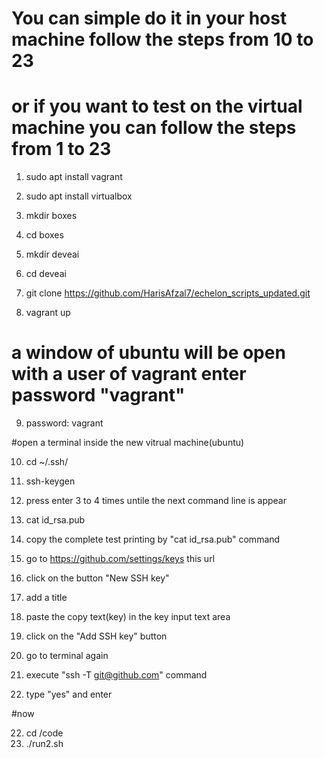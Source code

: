 # You can simple do it in your host machine follow the steps from 10 to 23
# or if you want to test on the virtual machine you can follow the steps from 1 to 23

1. sudo apt install vagrant
2. sudo apt install virtualbox
3. mkdir boxes
4. cd boxes
5. mkdir deveai
6. cd deveai
7. git clone https://github.com/HarisAfzal7/echelon_scripts_updated.git

8. vagrant up
# a window of ubuntu will be open with a user of vagrant enter password "vagrant"
9. password: vagrant
   
#open a terminal inside the new vitrual machine(ubuntu)

10. cd ~/.ssh/
11. ssh-keygen
12. press enter 3 to 4 times untile the next command line is appear

13. cat id_rsa.pub
14. copy the complete test printing by "cat id_rsa.pub" command
15. go to https://github.com/settings/keys this url
16. click on the button "New SSH key"

17. add a title
18. paste the copy text(key) in the key input text area
19. click on the "Add SSH key" button

20. go to terminal again
21. execute "ssh -T git@github.com" command
22. type "yes" and enter

#now

22. cd /code
23. ./run2.sh





